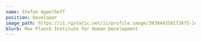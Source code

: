 ```yaml
---
name: Stefan Appelhoff
position: Developer
image_path: https://i1.rgstatic.net/ii/profile.image/393844358172675-1470911220348_Q512/Stefan_Appelhoff.jpg
blurb: Max Planck Institute for Human Development
---
```

